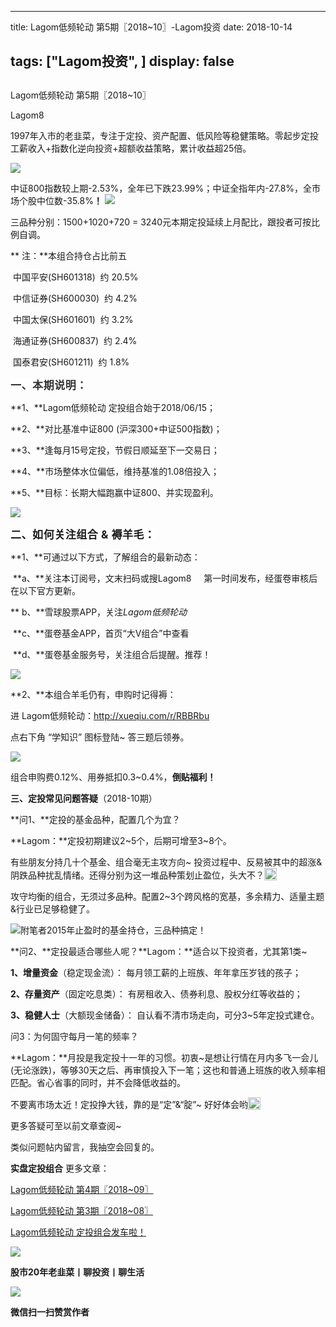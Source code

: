 
---
title:   Lagom低频轮动 第5期〖2018~10〗-Lagom投资
date: 2018-10-14

tags: ["Lagom投资", ]
display: false
---


## 



Lagom低频轮动 第5期〖2018~10〗




Lagom8




1997年入市的老韭菜，专注于定投、资产配置、低风险等稳健策略。零起步定投工薪收入+指数化逆向投资+超额收益策略，累计收益超25倍。




<img class="" data-copyright="0" data-ratio="0.05776173285198556" data-s="300,640" src="https://mmbiz.qpic.cn/mmbiz_png/ZB4WjgjLjJW3KtDibicU3BB1HNQ9lDS2M5oGRnchkNPRzYsc0Ua6CIu7rZH3vAficcBEPYHU9ZTPqkic1sicT8CaxQQ/640?wx_fmt=png" data-type="png" data-w="554" style=""/>

中证800指数较上期-2.53%，全年已下跌23.99%；中证全指年内-27.8%，全市场个股中位数-35.8%**！**&nbsp;<img class="" data-copyright="0" data-ratio="0.31347962382445144" data-s="300,640" src="https://mmbiz.qpic.cn/mmbiz_png/ZB4WjgjLjJX8iafSYOEeCvPIibhXCsDlRdqjyhobW8googsibCO5JSgz1rbytV3hHUibdmKmib95bkZkGwNZ2l1s72g/640?wx_fmt=png" data-type="png" data-w="638" style="text-align: center;"/>

三品种分别：1500+1020+720 = 3240元本期定投延续上月配比，跟投者可按比例自调。

**&nbsp;注：**本组合持仓占比前五&nbsp;

&nbsp;中国平安(SH601318)&nbsp; 约 20.5%

&nbsp;中信证券(SH600030)&nbsp; 约 4.2%

&nbsp;中国太保(SH601601)&nbsp; 约 3.2%

&nbsp;海通证券(SH600837)&nbsp; 约 2.4%

&nbsp;国泰君安(SH601211)&nbsp; 约 1.8%



**<strong style="max-width: 100%;color: rgb(51, 51, 51);font-family: -apple-system-font, BlinkMacSystemFont, &quot;Helvetica Neue&quot;, &quot;PingFang SC&quot;, &quot;Hiragino Sans GB&quot;, &quot;Microsoft YaHei UI&quot;, &quot;Microsoft YaHei&quot;, Arial, sans-serif;font-size: 17px;letter-spacing: 0.544px;white-space: normal;background-color: rgb(255, 255, 255);box-sizing: border-box !important;word-wrap: break-word !important;">一、本期说明：**</strong>

**1、**Lagom低频轮动 定投组合始于2018/06/15；

**2、**对比基准中证800 (沪深300+中证500指数)；

**3、**逢每月15号定投，节假日顺延至下一交易日；

**4、**市场整体水位偏低，维持基准的1.08倍投入；

**5、**目标：长期大幅跑赢中证800、并实现盈利。

<img class="" data-copyright="0" data-ratio="0.5901360544217688" data-s="300,640" src="https://mmbiz.qpic.cn/mmbiz_png/ZB4WjgjLjJX8iafSYOEeCvPIibhXCsDlRd6Sics3xDibkuMHSPdpNs6KOx1fg8RLcBjoebXpH6Sib5mz4TUIjVaPzaQ/640?wx_fmt=png" data-type="png" data-w="588" style=""/>



**<strong style="max-width: 100%;font-family: -apple-system-font, BlinkMacSystemFont, &quot;Helvetica Neue&quot;, &quot;PingFang SC&quot;, &quot;Hiragino Sans GB&quot;, &quot;Microsoft YaHei UI&quot;, &quot;Microsoft YaHei&quot;, Arial, sans-serif;font-size: 17px;letter-spacing: 0.544px;text-align: justify;white-space: normal;background-color: rgb(255, 255, 255);box-sizing: border-box !important;word-wrap: break-word !important;">二、如何关注组合 &amp; 褥羊毛：**</strong>

**1、**可通过以下方式，了解组合的最新动态：

&nbsp;**a、**关注本订阅号，文末扫码或搜Lagom8&nbsp; &nbsp; &nbsp;第一时间发布，经蛋卷审核后在以下官方更新。

**&nbsp;b、**雪球股票APP，关注$Lagom低频轮动$

&nbsp;**c、**蛋卷基金APP，首页“大V组合”中查看

&nbsp;**d、**蛋卷基金服务号，关注组合后提醒。推荐！

<img class="" data-copyright="0" data-ratio="0.5806451612903226" data-s="300,640" src="https://mmbiz.qpic.cn/mmbiz_png/ZB4WjgjLjJX8iafSYOEeCvPIibhXCsDlRd2PLYdMXQeD4EMP6dC5ibc2eyX9ENicVGXjIog8YNJzLCibWTibhuhjTZuQ/640?wx_fmt=png" data-type="png" data-w="620" style=""/>



**2、**本组合羊毛仍有，申购时记得褥：

进 Lagom低频轮动：http://xueqiu.com/r/RBBRbu

点右下角 “学知识” 图标登陆~ 答三题后领券。

<img class="" data-copyright="0" data-ratio="1.280392156862745" data-s="300,640" src="https://mmbiz.qpic.cn/mmbiz_png/ZB4WjgjLjJX8iafSYOEeCvPIibhXCsDlRdVic7gSq2RfianH6S8hvM4wpHUw5EeLOpQXeibDE8hwR74ibfnA5HnqyT3Q/640?wx_fmt=png" data-type="png" data-w="510" style=""/>

组合申购费0.12%、用券抵扣0.3~0.4%，**倒贴福利！**



**三、定投常见问题答疑**（2018-10期）

**问1、**定投的基金品种，配置几个为宜？

**Lagom：**定投初期建议2~5个，后期可增至3~8个。

有些朋友分持几十个基金、组合毫无主攻方向~ 投资过程中、反易被其中的超涨&amp;阴跌品种扰乱情绪。还得分别为这一堆品种策划止盈位，头大不？<img src="https://res.wx.qq.com/mpres/htmledition/images/icon/common/emotion_panel/smiley/smiley_4.png" data-ratio="1" data-w="20" style="display:inline-block;width:20px;vertical-align:text-bottom;"/>



攻守均衡的组合，无须过多品种。配置2~3个跨风格的宽基，多余精力、适量主题&amp;行业已足够稳健了。

<img class="" data-copyright="0" data-ratio="0.42915811088295686" data-s="300,640" src="https://mmbiz.qpic.cn/mmbiz_png/ZB4WjgjLjJX8iafSYOEeCvPIibhXCsDlRdhhPN5po9IUWV7CjShG29FNTQUL1PibicYbM9JztyOq5CkK0jtrgrGueg/640?wx_fmt=png" data-type="png" data-w="487" style=""/>附笔者2015年止盈时的基金持仓，三品种搞定！



**问2、**定投最适合哪些人呢？**Lagom：**适合以下投资者，尤其第1类~

**1、增量资金**（稳定现金流）：&nbsp;每月领工薪的上班族、年年拿压岁钱的孩子；

**2、存量资产**（固定吃息类）：&nbsp;有房租收入、债券利息、股权分红等收益的；

**3、稳健人士**（大额现金储备）：&nbsp;自认看不清市场走向，可分3~5年定投式建仓。



问3：为何固守每月一笔的频率？

**Lagom：**月投是我定投十一年的习惯。初衷~是想让行情在月内多飞一会儿(无论涨跌)，等够30天之后、再审慎投入下一笔；这也和普通上班族的收入频率相匹配。省心省事的同时，并不会降低收益的。

不要离市场太近！定投挣大钱，靠的是“定”&amp;“腚”~ 好好体会哟<img src="https://res.wx.qq.com/mpres/htmledition/images/icon/common/emotion_panel/smiley/smiley_20.png" data-ratio="1" data-w="20" style="display:inline-block;width:20px;vertical-align:text-bottom;"/>



更多答疑可至以前文章查阅~&nbsp;

类似问题帖内留言，我抽空会回复的。





**实盘定投组合** 更多文章：

[Lagom低频轮动 第4期〖2018~09〗](http://mp.weixin.qq.com/s?__biz=MzI3MDQ2NjY2Mw==&amp;mid=2247483854&amp;idx=1&amp;sn=bed3b569c0892b073cfe791f2cc2be86&amp;chksm=ead1eac6dda663d0cadd4c1d330a069e06ca75a87a469c6f7720dd49e292bf0007e8ddf26033&amp;scene=21#wechat_redirect)

[Lagom低频轮动 第3期〖2018~08〗](http://mp.weixin.qq.com/s?__biz=MzI3MDQ2NjY2Mw==&amp;mid=2247483804&amp;idx=1&amp;sn=0be3d7dee7550963b1a8124d0877bc23&amp;chksm=ead1ea94dda66382c7b35997e48874f358f78bf61fa2d3f21588df9cd303f37ed09b11fef90b&amp;scene=21#wechat_redirect)

[Lagom低频轮动 定投组合发车啦！](http://mp.weixin.qq.com/s?__biz=MzI3MDQ2NjY2Mw==&amp;mid=2247483768&amp;idx=1&amp;sn=f881618316d4350d97b9493d2ce20f56&amp;chksm=ead1ea70dda663664d7a9c55da1379a6741f0417c680154227dd88a06a0536c525d9f076e838&amp;scene=21#wechat_redirect)

<img class="" data-copyright="0" data-ratio="0.05776173285198556" data-s="300,640" src="https://mmbiz.qpic.cn/mmbiz_png/ZB4WjgjLjJW3KtDibicU3BB1HNQ9lDS2M5oGRnchkNPRzYsc0Ua6CIu7rZH3vAficcBEPYHU9ZTPqkic1sicT8CaxQQ/640?wx_fmt=png" data-type="png" data-w="554" style=""/>

**股市20年老韭菜丨聊投资丨聊生活**

<img class="" data-copyright="0" data-ratio="0.390625" data-s="300,640" src="https://mmbiz.qpic.cn/mmbiz_png/ZB4WjgjLjJW3KtDibicU3BB1HNQ9lDS2M5AHEoeiaz0dQ4NfIRjBMuXvyJn8dXWm7ftklb0xqheiaMia0zbkyMJiaKzA/640?wx_fmt=png" data-type="png" data-w="640" style=""/>


**微信扫一扫赞赏作者**















